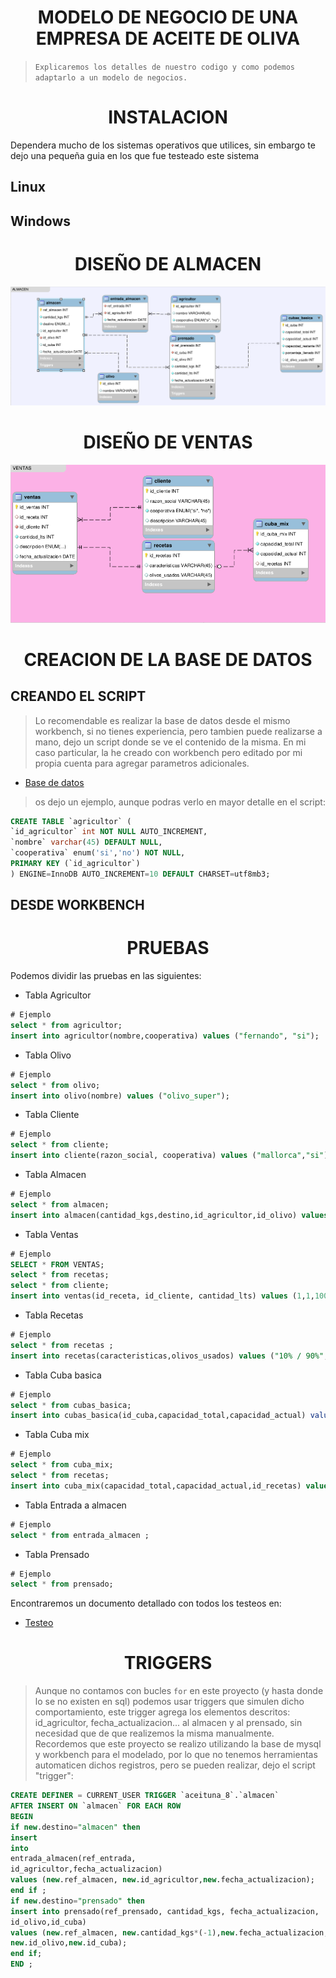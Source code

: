 <h1 align="center">MODELO DE NEGOCIO DE UNA EMPRESA DE ACEITE DE OLIVA</h1>

> `Explicaremos los detalles de nuestro codigo y como podemos adaptarlo a un modelo de negocios.`

<h1 align="center">INSTALACION</h1>
Dependera mucho de los sistemas operativos que utilices, sin embargo te dejo una pequeña guia en los que fue testeado este sistema

<h2>Linux</h2>


<h2>Windows</h2>


<h1 align="center">DISEÑO DE ALMACEN</h1>

![diseño almacen](images/diseno_almacen.png)

<h1 align="center">DISEÑO DE VENTAS</h1>

![diseño almacen](images/diseno_ventas.png)

<h1 align="center">CREACION DE LA BASE DE DATOS</h1>

<h2>CREANDO EL SCRIPT</h2>

> Lo recomendable es realizar la base de datos desde el mismo workbench, si no tienes experiencia, pero tambien puede realizarse a mano, dejo un script donde se ve el contenido de la misma. En mi caso particular, la he creado con workbench pero editado por mi propia cuenta para agregar parametros adicionales.

- [Base de datos](https://github.com/ricardomzacarias/u_projects/tree/main/database_design_development/SCRIPT_ACEITES_TARUDO_RICARDO_MARIN_ZACARIAS.sql)

> os dejo un ejemplo, aunque podras verlo en mayor detalle en el script:

```sql
CREATE TABLE `agricultor` (
`id_agricultor` int NOT NULL AUTO_INCREMENT,
`nombre` varchar(45) DEFAULT NULL,
`cooperativa` enum('si','no') NOT NULL,
PRIMARY KEY (`id_agricultor`)
) ENGINE=InnoDB AUTO_INCREMENT=10 DEFAULT CHARSET=utf8mb3;
```

<h2>DESDE WORKBENCH</h2>

<h1 align="center">PRUEBAS</h1>

Podemos dividir las pruebas en las siguientes:

- Tabla Agricultor
```sql
# Ejemplo
select * from agricultor; 
insert into agricultor(nombre,cooperativa) values ("fernando", "si");
```
- Tabla Olivo
```sql
# Ejemplo
select * from olivo;
insert into olivo(nombre) values ("olivo_super");
```
- Tabla Cliente
```sql
# Ejemplo
select * from cliente;
insert into cliente(razon_social, cooperativa) values ("mallorca","si");
```
- Tabla Almacen
```sql
# Ejemplo
select * from almacen;
insert into almacen(cantidad_kgs,destino,id_agricultor,id_olivo) values (3000,"almacen",1,2);
```
- Tabla Ventas
```sql
# Ejemplo
SELECT * FROM VENTAS;
select * from recetas;
select * from cliente;
insert into ventas(id_receta, id_cliente, cantidad_lts) values (1,1,1000);
```
- Tabla Recetas
```sql
# Ejemplo
select * from recetas ;
insert into recetas(caracteristicas,olivos_usados) values ("10% / 90%", "picual,cornibranca");
```
- Tabla Cuba basica
```sql
# Ejemplo
select * from cubas_basica; 
insert into cubas_basica(id_cuba,capacidad_total,capacidad_actual) value (5,3000,1000);
```
- Tabla Cuba mix
```sql
# Ejemplo
select * from cuba_mix;
select * from recetas;
insert into cuba_mix(capacidad_total,capacidad_actual,id_recetas) values (3000,0,2);
```
- Tabla Entrada a almacen
```sql
# Ejemplo
select * from entrada_almacen ;
```
- Tabla Prensado
```sql
# Ejemplo
select * from prensado;
```

Encontraremos un documento detallado con todos los testeos en: 

- [Testeo](https://github.com/ricardomzacarias/u_projects/tree/main/database_design_development/QUERY_TESTEO_COMPLETO.sql)

<h1 align="center">TRIGGERS</h1>

> Aunque no contamos con bucles `for` en este proyecto (y hasta donde lo se no existen en sql) podemos usar triggers que simulen dicho comportamiento, este trigger agrega los elementos descritos: id_agricultor, fecha_actualizacion... al almacen y al prensado, sin necesidad que de que realizemos la misma manualmente. Recordemos que este proyecto se realizo utilizando la base de mysql y workbench para el modelado, por lo que no tenemos herramientas automaticen dichos registros, pero se pueden realizar, dejo el script "trigger":

```sql
CREATE DEFINER = CURRENT_USER TRIGGER `aceituna_8`.`almacen`
AFTER INSERT ON `almacen` FOR EACH ROW
BEGIN
if new.destino="almacen" then
insert
into
entrada_almacen(ref_entrada,
id_agricultor,fecha_actualizacion)
values (new.ref_almacen, new.id_agricultor,new.fecha_actualizacion);
end if ;
if new.destino="prensado" then
insert into prensado(ref_prensado, cantidad_kgs, fecha_actualizacion,
id_olivo,id_cuba)
values (new.ref_almacen, new.cantidad_kgs*(-1),new.fecha_actualizacion,
new.id_olivo,new.id_cuba);
end if;
END ;
```
